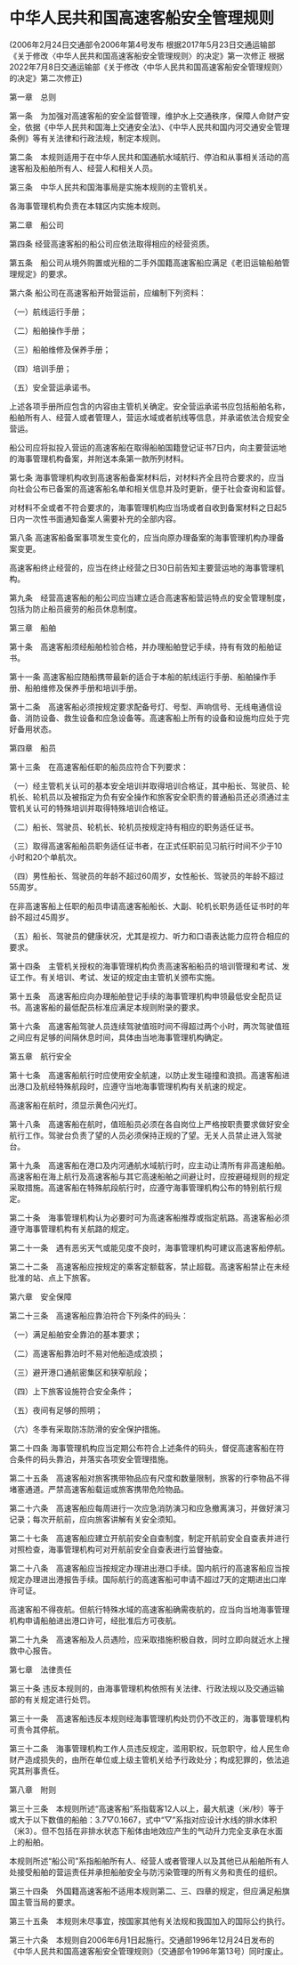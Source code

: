 # 中华人民共和国高速客船安全管理规则

(2006年2月24日交通部令2006年第4号发布 根据2017年5月23日交通运输部《关于修改〈中华人民共和国高速客船安全管理规则〉的决定》第一次修正 根据2022年7月8日交通运输部《关于修改〈中华人民共和国高速客船安全管理规则〉的决定》第二次修正)



第一章　总则



第一条　为加强对高速客船的安全监督管理，维护水上交通秩序，保障人命财产安全，依据《中华人民共和国海上交通安全法》、《中华人民共和国内河交通安全管理条例》等有关法律和行政法规，制定本规则。

第二条　本规则适用于在中华人民共和国通航水域航行、停泊和从事相关活动的高速客船及船舶所有人、经营人和相关人员。

第三条　中华人民共和国海事局是实施本规则的主管机关。

各海事管理机构负责在本辖区内实施本规则。



第二章　船公司



第四条 经营高速客船的船公司应依法取得相应的经营资质。

第五条　船公司从境外购置或光租的二手外国籍高速客船应满足《老旧运输船舶管理规定》的要求。

第六条 船公司在高速客船开始营运前，应编制下列资料：

（一）航线运行手册；

（二）船舶操作手册；

（三）船舶维修及保养手册；

（四）培训手册；

（五）安全营运承诺书。

上述各项手册所应包含的内容由主管机关确定。安全营运承诺书应包括船舶名称，船舶所有人、经营人或者管理人，营运水域或者航线等信息，并承诺依法合规安全营运。

船公司应将拟投入营运的高速客船在取得船舶国籍登记证书7日内，向主要营运地的海事管理机构备案，并附送本条第一款所列材料。

第七条 海事管理机构收到高速客船备案材料后，对材料齐全且符合要求的，应当向社会公布已备案的高速客船名单和相关信息并及时更新，便于社会查询和监督。

对材料不全或者不符合要求的，海事管理机构应当场或者自收到备案材料之日起5日内一次性书面通知备案人需要补充的全部内容。

第八条 高速客船备案事项发生变化的，应当向原办理备案的海事管理机构办理备案变更。

高速客船终止经营的，应当在终止经营之日30日前告知主要营运地的海事管理机构。

第九条　经营高速客船的船公司应当建立适合高速客船营运特点的安全管理制度，包括为防止船员疲劳的船员休息制度。



第三章　船舶



第十条　高速客船须经船舶检验合格，并办理船舶登记手续，持有有效的船舶证书。

第十一条 高速客船应随船携带最新的适合于本船的航线运行手册、船舶操作手册、船舶维修及保养手册和培训手册。

第十二条　高速客船必须按规定要求配备号灯、号型、声响信号、无线电通信设备、消防设备、救生设备和应急设备等。高速客船上所有的设备和设施均应处于完好备用状态。



第四章　船员



第十三条　在高速客船任职的船员应符合下列要求：

（一）经主管机关认可的基本安全培训并取得培训合格证，其中船长、驾驶员、轮机长、轮机员以及被指定为负有安全操作和旅客安全职责的普通船员还必须通过主管机关认可的特殊培训并取得特殊培训合格证。

（二）船长、驾驶员、轮机长、轮机员按规定持有相应的职务适任证书。

（三）取得高速客船船员职务适任证书者，在正式任职前见习航行时间不少于10小时和20个单航次。

（四）男性船长、驾驶员的年龄不超过60周岁，女性船长、驾驶员的年龄不超过55周岁。

在非高速客船上任职的船员申请高速客船船长、大副、轮机长职务适任证书时的年龄不超过45周岁。

（五）船长、驾驶员的健康状况，尤其是视力、听力和口语表达能力应符合相应的要求。

第十四条　主管机关授权的海事管理机构负责高速客船船员的培训管理和考试、发证工作。有关培训、考试、发证的规定由主管机关颁布实施。

第十五条　高速客船应向办理船舶登记手续的海事管理机构申领最低安全配员证书。高速客船的最低配员标准应满足本规则附录的要求。

第十六条　高速客船驾驶人员连续驾驶值班时间不得超过两个小时，两次驾驶值班之间应有足够的间隔休息时间，具体由当地海事管理机构确定。



第五章　航行安全



第十七条　高速客船航行时应使用安全航速，以防止发生碰撞和浪损。高速客船进出港口及航经特殊航段时，应遵守当地海事管理机构有关航速的规定。

高速客船在航时，须显示黄色闪光灯。

第十八条　高速客船在航时，值班船员必须在各自岗位上严格按职责要求做好安全航行工作。驾驶台负责了望的人员必须保持正规的了望。无关人员禁止进入驾驶台。

第十九条　高速客船在港口及内河通航水域航行时，应主动让清所有非高速船舶。高速客船在海上航行及高速客船与其它高速船舶之间避让时，应按避碰规则的规定采取措施。高速客船在特殊航段航行时，应遵守海事管理机构公布的特别航行规定。

第二十条　海事管理机构认为必要时可为高速客船推荐或指定航路。高速客船必须遵守海事管理机构有关航路的规定。

第二十一条　遇有恶劣天气或能见度不良时，海事管理机构可建议高速客船停航。

第二十二条　高速客船应按规定的乘客定额载客，禁止超载。高速客船禁止在未经批准的站、点上下旅客。



第六章　安全保障



第二十三条　高速客船应靠泊符合下列条件的码头：

（一）满足船舶安全靠泊的基本要求；

（二）高速客船靠泊时不易对他船造成浪损；

（三）避开港口通航密集区和狭窄航段；

（四）上下旅客设施符合安全条件；

（五）夜间有足够的照明；

（六）冬季有采取防冻防滑的安全保护措施。

第二十四条 海事管理机构应当定期公布符合上述条件的码头，督促高速客船在符合条件的码头靠泊，并落实各项安全管理措施。

第二十五条　高速客船对旅客携带物品应有尺度和数量限制，旅客的行李物品不得堵塞通道。严禁高速客船载运或旅客携带危险物品。

第二十六条　高速客船应每周进行一次应急消防演习和应急撤离演习，并做好演习记录；每次开航前，应向旅客讲解有关安全须知。

第二十七条　高速客船应建立开航前安全自查制度，制定开航前安全自查表并进行对照检查，海事管理机构可对开航前安全自查表进行监督抽查。

第二十八条　高速客船应当按规定办理进出港口手续。国内航行的高速客船应当按规定办理进出港报告手续。国际航行的高速客船可申请不超过7天的定期进出口岸许可证。

高速客船不得夜航。但航行特殊水域的高速客船确需夜航的，应当向当地海事管理机构申请船舶进出港口许可，经批准后方可夜航。

第二十九条　高速客船及人员遇险，应采取措施积极自救，同时立即向就近水上搜救中心报告。



第七章　法律责任



第三十条 违反本规则的，由海事管理机构依照有关法律、行政法规以及交通运输部的有关规定进行处罚。

第三十一条　高速客船违反本规则经海事管理机构处罚仍不改正的，海事管理机构可责令其停航。

第三十二条　海事管理机构工作人员违反规定，滥用职权，玩忽职守，给人民生命财产造成损失的，由所在单位或上级主管机关给予行政处分；构成犯罪的，依法追究其刑事责任。



第八章　附则



第三十三条　本规则所述“高速客船”系指载客12人以上，最大航速（米/秒）等于或大于以下数值的船舶：3.7▽0.1667，式中“▽”系指对应设计水线的排水体积（米3）。但不包括在非排水状态下船体由地效应产生的气动升力完全支承在水面上的船舶。

本规则所述“船公司”系指船舶所有人、经营人或者管理人以及其他已从船舶所有人处接受船舶的营运责任并承担船舶安全与防污染管理的所有义务和责任的组织。

第三十四条　外国籍高速客船不适用本规则第二、三、四章的规定，但应满足船旗国主管当局的要求。

第三十五条　本规则未尽事宜，按国家其他有关法规和我国加入的国际公约执行。

第三十六条　本规则自2006年6月1日起施行。交通部1996年12月24日发布的《中华人民共和国高速客船安全管理规则》（交通部令1996年第13号）同时废止。